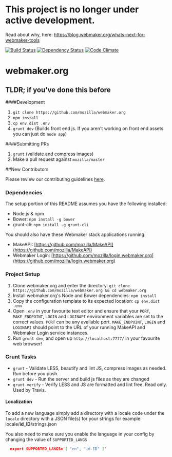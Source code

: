 # This project is no longer under active development.

Read about why, here: https://blog.webmaker.org/whats-next-for-webmaker-tools

[![Build Status](https://travis-ci.org/mozilla/webmaker.org.png)](https://travis-ci.org/mozilla/webmaker.org)
[![Dependency Status](https://gemnasium.com/mozilla/webmaker.org.png)](https://gemnasium.com/mozilla/webmaker.org)
[![Code Climate](https://codeclimate.com/github/mozilla/webmaker.org.png)](https://codeclimate.com/github/mozilla/webmaker.org)

# webmaker.org

## TLDR; if you've done this before

####Development

1. `git clone https://github.com/mozilla/webmaker.org`
2. `npm install`
3. `cp env.dist .env`
4. `grunt dev` (Builds front end js. If you aren't working on front end assets you can just do `node app`)

####Submitting PRs

1. `grunt` (validate and compress images)
2. Make a pull request against `mozilla/master`

##New Contributors

Please review our contributing guidelines [here](https://github.com/mozilla/webmaker.org/blob/master/CONTRIBUTING.md).


### Dependencies

The setup portion of this README assumes you have the following installed:

* Node.js & npm
* Bower: `npm install -g bower`
* grunt-cli: `npm install -g grunt-cli`

You should also have these Webmaker stack applications running:

* MakeAPI: [https://github.com/mozilla/MakeAPI](https://github.com/mozilla/MakeAPI)
* Webmaker Login: [https://github.com/mozilla/login.webmaker.org](https://github.com/mozilla/login.webmaker.org)

### Project Setup

1. Clone webmaker.org and enter the directory: `git clone https://github.com/mozilla/webmaker.org && cd webmaker.org`
2. Install webmaker.org's Node and Bower dependencies: `npm install`
3. Copy the configuration template to its expected location: `cp env.dist .env`
4. Open `.env` in your favourite text editor and ensure that your `PORT`, `MAKE_ENDPOINT`, `LOGIN` and `LOGINAPI` environment variables are set to the correct values. `PORT` can be any available port. `MAKE_ENDPOINT`, `LOGIN` and `LOGINAPI` should point to the URL of your running MakeAPI and Webmaker Login service instances.
5. Run `grunt dev`, and open up `http://localhost:7777/` in your favourite web browser!

### Grunt Tasks

- `grunt` - Validate LESS, beautify and lint JS, compress images as needed. Run before you push.
- `grunt dev` - Run the server and build js files as they are changed
- `grunt verify` - Verify LESS and JS are formatted and lint free. Read only. Used by Travis.

#### Localization

To add a new language simply add a directory with a locale code under the `locale` directory with a JSON file(s) for your strings for example: 
locale/**id_ID**/strings.json

You also need to make sure you enable the language in your config by changing the value of `SUPPORTED_LANGS`
``` json
  export SUPPORTED_LANGS='[ "en", "id-ID" ]'
```

